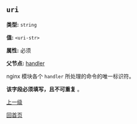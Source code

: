 `uri`
----------

**类型:** `string`

**值:** `<uri-str>`

**属性:** 必须

**父节点:** [handler](handler.md)

nginx 模块各个 `handler` 所处理的命令的唯一标识符。

**该字段必须填写，且不可重复** 。

[上一级](../ngx_wizard.md)

[回首页](../../index.md)